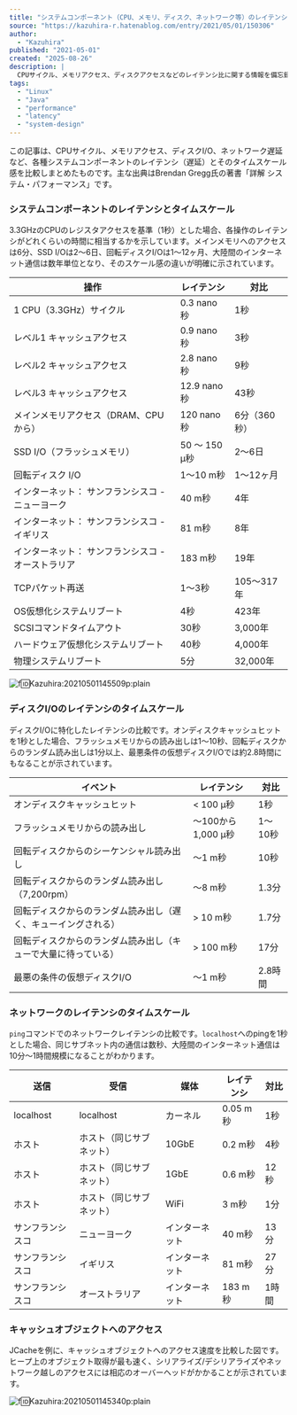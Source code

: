 ```yaml
---
title: "システムコンポーネント（CPU、メモリ、ディスク、ネットワーク等）のレイテンシとタイムスケールなどなど"
source: "https://kazuhira-r.hatenablog.com/entry/2021/05/01/150306"
author:
  - "Kazuhira"
published: "2021-05-01"
created: "2025-08-26"
description: |
  CPUサイクル、メモリアクセス、ディスクアクセスなどのレイテンシ比に関する情報を備忘録としてまとめた記事。各リソースアクセスへのスケール感を把握することを目的としている。主な出典は「詳解 システム・パフォーマンス」。
tags:
  - "Linux"
  - "Java"
  - "performance"
  - "latency"
  - "system-design"
---
```


この記事は、CPUサイクル、メモリアクセス、ディスクI/O、ネットワーク遅延など、各種システムコンポーネントのレイテンシ（遅延）とそのタイムスケール感を比較しまとめたものです。主な出典はBrendan Gregg氏の著書「詳解 システム・パフォーマンス」です。

### システムコンポーネントのレイテンシとタイムスケール

3.3GHzのCPUのレジスタアクセスを基準（1秒）とした場合、各操作のレイテンシがどれくらいの時間に相当するかを示しています。メインメモリへのアクセスは6分、SSD I/Oは2〜6日、回転ディスクI/Oは1〜12ヶ月、大陸間のインターネット通信は数年単位となり、そのスケール感の違いが明確に示されています。

| 操作 | レイテンシ | 対比 |
| --- | --- | --- |
| 1 CPU（3.3GHz）サイクル | 0.3 nano秒 | 1秒 |
| レベル1 キャッシュアクセス | 0.9 nano秒 | 3秒 |
| レベル2 キャッシュアクセス | 2.8 nano秒 | 9秒 |
| レベル3 キャッシュアクセス | 12.9 nano秒 | 43秒 |
| メインメモリアクセス（DRAM、CPUから） | 120 nano秒 | 6分（360秒） |
| SSD I/O（フラッシュメモリ） | 50 〜 150 μ秒 | 2〜6日 |
| 回転ディスク I/O | 1〜10 m秒 | 1〜12ヶ月 |
| インターネット： サンフランシスコ - ニューヨーク | 40 m秒 | 4年 |
| インターネット： サンフランシスコ - イギリス | 81 m秒 | 8年 |
| インターネット： サンフランシスコ - オーストラリア | 183 m秒 | 19年 |
| TCPパケット再送 | 1〜3秒 | 105〜317年 |
| OS仮想化システムリブート | 4秒 | 423年 |
| SCSIコマンドタイムアウト | 30秒 | 3,000年 |
| ハードウェア仮想化システムリブート | 40秒 | 4,000年 |
| 物理システムリブート | 5分 | 32,000年 |

![f:id:Kazuhira:20210501145509p:plain](https://cdn-ak.f.st-hatena.com/images/fotolife/K/Kazuhira/20210501/20210501145509.png)

### ディスクI/Oのレイテンシのタイムスケール

ディスクI/Oに特化したレイテンシの比較です。オンディスクキャッシュヒットを1秒とした場合、フラッシュメモリからの読み出しは1〜10秒、回転ディスクからのランダム読み出しは1分以上、最悪条件の仮想ディスクI/Oでは約2.8時間にもなることが示されています。

| イベント | レイテンシ | 対比 |
| --- | --- | --- |
| オンディスクキャッシュヒット | < 100 μ秒 | 1秒 |
| フラッシュメモリからの読み出し | 〜100から1,000 μ秒 | 1〜10秒 |
| 回転ディスクからのシーケンシャル読み出し | 〜1 m秒 | 10秒 |
| 回転ディスクからのランダム読み出し（7,200rpm） | 〜8 m秒 | 1.3分 |
| 回転ディスクからのランダム読み出し（遅く、キューイングされる） | > 10 m秒 | 1.7分 |
| 回転ディスクからのランダム読み出し（キューで大量に待っている） | > 100 m秒 | 17分 |
| 最悪の条件の仮想ディスクI/O | 〜1 m秒 | 2.8時間 |

### ネットワークのレイテンシのタイムスケール

`ping`コマンドでのネットワークレイテンシの比較です。`localhost`へのpingを1秒とした場合、同じサブネット内の通信は数秒、大陸間のインターネット通信は10分〜1時間規模になることがわかります。

| 送信 | 受信 | 媒体 | レイテンシ | 対比 |
| --- | --- | --- | --- | --- |
| localhost | localhost | カーネル | 0.05 m秒 | 1秒 |
| ホスト | ホスト（同じサブネット） | 10GbE | 0.2 m秒 | 4秒 |
| ホスト | ホスト（同じサブネット） | 1GbE | 0.6 m秒 | 12秒 |
| ホスト | ホスト（同じサブネット） | WiFi | 3 m秒 | 1分 |
| サンフランシスコ | ニューヨーク | インターネット | 40 m秒 | 13分 |
| サンフランシスコ | イギリス | インターネット | 81 m秒 | 27分 |
| サンフランシスコ | オーストラリア | インターネット | 183 m秒 | 1時間 |

### キャッシュオブジェクトへのアクセス

JCacheを例に、キャッシュオブジェクトへのアクセス速度を比較した図です。ヒープ上のオブジェクト取得が最も速く、シリアライズ/デシリアライズやネットワーク越しのアクセスには相応のオーバーヘッドがかかることが示されています。

![f:id:Kazuhira:20210501145340p:plain](https://cdn-ak.f.st-hatena.com/images/fotolife/K/Kazuhira/20210501/20210501145340.png)
